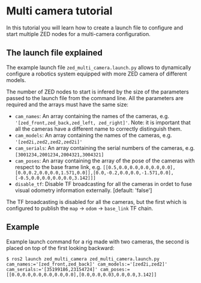 # Multi camera tutorial

In this tutorial you will learn how to create a launch file to configure and start multiple ZED nodes 
for a multi-camera configuration.

## The launch file explained

The example launch file `zed_multi_camera.launch.py` allows to dynamically configure a robotics system equipped with more ZED camera of different models.

The number of ZED nodes to start is infered by the size of the parameters passed to the launch file from the command line. All the parameters are required and the arrays must have the same size:

* `cam_names`: An array containing the names of the cameras, e.g. `'[zed_front,zed_back,zed_left, zed_right]'`. Note: it is important that all the cameras have a different name to correctly distinguish them.
* `cam_models`: An array containing the names of the cameras, e.g. `'[zed2i,zed2,zed2,zed2i]'`
* `cam_serials`: An array containing the serial numbers of the cameras, e.g. `[3001234,2001234,2004321,3004321]`
* `cam_poses`: An array containing the array of the pose of the cameras with respect to the base frame link, e.g. `[[0.5,0.0,0.0,0.0,0.0,0.0],[0.0,0.2,0.0,0.0,1.571,0.0]],[0.0,-0.2,0.0,0.0,-1.571,0.0],[-0.5,0.0,0.0,0.0,0.0,3.142]]]`
* `disable_tf`: Disable TF broadcasting for all the cameras in ordet to fuse visual odometry information externally. [default: 'false']

The TF broadcasting is disabled for all the cameras, but the first which is configured to publish the `map` -> `odom` -> `base_link` TF chain.

## Example

Example launch command for a rig made with two cameras, the second is placed on top of the first looking backward:

    $ ros2 launch zed_multi_camera zed_multi_camera.launch.py cam_names:='[zed_front,zed_back]' cam_models:='[zed2i,zed2]' cam_serials:='[35199186,23154724]' cam_poses:=[[0.0,0.0,0.0,0.0,0.0,0.0],[0.0,0.0,0.03,0.0,0.0,3.142]]




